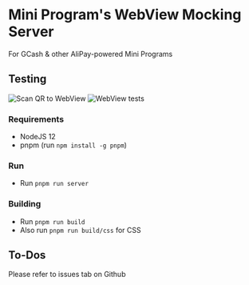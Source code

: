 # Mini Program's WebView Mocking Server

For GCash & other AliPay-powered Mini Programs

## Testing

![Scan QR to WebView](public/img/test1.gif)
![WebView tests](public/img/test3.gif)

### Requirements

- NodeJS 12
- pnpm (run `npm install -g pnpm`)

### Run

- Run `pnpm run server`

### Building

- Run `pnpm run build`
- Also run `pnpm run build/css` for CSS

## To-Dos

Please refer to issues tab on Github
